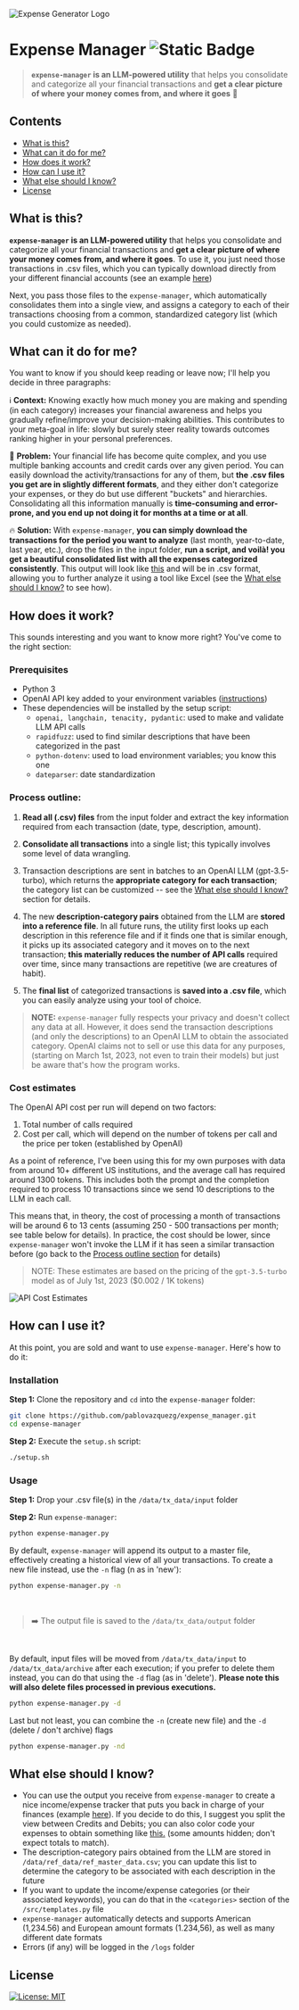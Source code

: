 ![Expense Generator Logo](https://github.com/pablovazquezg/expense_manager/blob/master/media/readmemd-header.png)

# Expense Manager ![Static Badge](https://img.shields.io/badge/Made_with_love_in-NYC-red)

> **`expense-manager` is an LLM-powered utility** that helps you consolidate and categorize all your financial transactions and **get a clear picture of where your money comes from, and where it goes** 💸



## Contents
  - [What is this?](#what-is-this)
  - [What can it do for me?](#what-can-it-do-for-me)
  - [How does it work?](#how-does-it-work)
  - [How can I use it?](#how-can-i-use-it)
  - [What else should I know?](#what-else-should-i-know)
  - [License](#license)

## What is this?
**`expense-manager` is an LLM-powered utility** that helps you consolidate and categorize all your financial transactions and **get a clear picture of where your money comes from, and where it goes**. To use it, you just need those transactions in .csv files, which you can typically download directly from your different financial accounts (see an example [here](https://github.com/pablovazquezg/expense_manager/blob/master/media/account_activity_example.csv))

Next, you pass those files to the `expense-manager`, which automatically consolidates them into a single view, and assigns a category to each of their transactions choosing from a common, standardized category list (which you could customize as needed). 
## What can it do for me?
You want to know if you should keep reading or leave now; I'll help you decide in three paragraphs:

ℹ️ **Context:** Knowing exactly how much money you are making and spending (in each category) increases your financial awareness and helps you gradually refine/improve your decision-making abilities. This contributes to your meta-goal in life: slowly but surely steer reality towards outcomes ranking higher in your personal preferences.

🚩 **Problem:** Your financial life has become quite complex, and you use multiple banking accounts and credit cards over any given period. You can easily download the activity/transactions for any of them, but **the .csv files you get are in slightly different formats**, and they either don't categorize your expenses, or they do but use different "buckets" and hierarchies. Consolidating all this information manually is **time-consuming and error-prone, and you end up not doing it for months at a time or at all**.

🔥 **Solution:** With `expense-manager`, **you can simply download the transactions for the period you want to analyze** (last month, year-to-date, last year, etc.), drop the files in the input folder, **run a script, and voilà! you get a beautiful consolidated list with all the expenses categorized consistently**. This output will look like [this](https://github.com/pablovazquezg/expense_manager/blob/master/media/output-example.png) and will be in .csv format, allowing you to further analyze it using a tool like Excel (see the [What else should I know?](#what-else-should-i-know) to see how).

## How does it work?

This sounds interesting and you want to know more right? You've come to the right section:
### Prerequisites
- Python 3
- OpenAI API key added to your environment variables ([instructions](https://www.immersivelimit.com/tutorials/adding-your-openai-api-key-to-system-environment-variables))
- These dependencies will be installed by the setup script:
    - `openai, langchain, tenacity, pydantic`: used to make and validate LLM API calls
    - `rapidfuzz`: used to find similar descriptions that have been categorized in the past
    - `python-dotenv`: used to load environment variables; you know this one
    - `dateparser`: date standardization

### Process outline:

1. **Read all (.csv) files** from the input folder and extract the key information required from each transaction (date, type, description, amount).

1. **Consolidate all transactions** into a single list; this typically involves some level of data wrangling.

1. Transaction descriptions are sent in batches to an OpenAI LLM (gpt-3.5-turbo), which returns the **appropriate category for each transaction**; the category list can be customized -- see the [What else should I know?](#what-else-should-i-know) section for details.

1. The new **description-category pairs** obtained from the LLM are **stored into a reference file**. In all future runs, the utility first looks up each description in this reference file and if it finds one that is similar enough, it picks up its associated category and it moves on to the next transaction; **this materially reduces the number of API calls** required over time, since many transactions are repetitive (we are creatures of habit).

1. The **final list** of categorized transactions is **saved into a .csv file**, which you can easily analyze using your tool of choice.


> **NOTE:**
> `expense-manager` fully respects your privacy and doesn't collect any data at all. However, it does send the transaction descriptions (and only the descriptions) to an OpenAI LLM to obtain the associated category. OpenAI claims not to sell or use this data for any purposes, (starting on March 1st, 2023, not even to train their models) but just be aware that's how the program works.

### Cost estimates
The OpenAI API cost per run will depend on two factors:
1. Total number of calls required
1. Cost per call, which will depend on the number of tokens per call and the price per token (established by OpenAI)

As a point of reference, I've been using this for my own purposes with data from around 10+ different US institutions, and the average call has required around 1300 tokens. This includes both the prompt and the completion required to process 10 transactions since we send 10 descriptions to the LLM in each call.

This means that, in theory, the cost of processing a month of transactions will be around 6 to 13 cents (assuming 250 - 500 transactions per month; see table below for details). In practice, the cost should be lower, since `expense-manager` won't invoke the LLM if it has seen a similar transaction before (go back to the [Process outline section](#process-outline) for details)

> NOTE: These estimates are based on the pricing of the `gpt-3.5-turbo` model as of July 1st, 2023 ($0.002 / 1K tokens)

![API Cost Estimates](https://github.com/pablovazquezg/expense_manager/blob/master/media/cost_estimates.png)

## How can I use it?
At this point, you are sold and want to use `expense-manager`. Here's how to do it:
### Installation
**Step 1:** Clone the repository and `cd` into the `expense-manager` folder:
```bash
git clone https://github.com/pablovazquezg/expense_manager.git
cd expense-manager
```
**Step 2:** Execute the `setup.sh` script:
```bash
./setup.sh
```


### Usage

**Step 1:** Drop your .csv file(s) in the `/data/tx_data/input` folder

**Step 2:** Run `expense-manager`:

```bash
python expense-manager.py
```

By default, `expense-manager` will append its output to a master file, effectively creating a historical view of all your transactions. To create a new file instead, use the `-n` flag (n as in 'new'):

```bash
python expense-manager.py -n
```
<br/>


> ➡️ The output file is saved to the `/data/tx_data/output` folder 
> 

<br/>

By default, input files will be moved from `/data/tx_data/input` to `/data/tx_data/archive` after each execution; if you prefer to delete them instead, you can do that using the `-d` flag (as in 'delete'). **Please note this will also delete files processed in previous executions.**

```bash
python expense-manager.py -d
```

Last but not least, you can combine the `-n` (create new file) and the `-d` (delete / don't archive) flags

```bash
python expense-manager.py -nd
```
    

## What else should I know?
- You can use the output you receive from `expense-manager` to create a nice income/expense tracker that puts you back in charge of your finances (example [here](https://www.vertex42.com/blog/excel-tips/using-pivot-tables-to-analyze-income-and-expenses.html)). If you decide to do this, I suggest you split the view between Credits and Debits; you can also color code your expenses to obtain something like [this.](https://github.com/pablovazquezg/expense_manager/blob/master/media/expense-tracker-example.png) (some amounts hidden; don't expect totals to match).
- The description-category pairs obtained from the LLM are stored in `/data/ref_data/ref_master_data.csv`; you can update this list to determine the category to be associated with each description in the future
- If you want to update the income/expense categories (or their associated keywords), you can do that in the `<categories>` section of the `/src/templates.py` file
- `expense-manager` automatically detects and supports American (1,234.56) and European amount formats (1.234,56), as well as many different date formats
- Errors (if any) will be logged in the `/logs` folder

## License
[![License: MIT](https://img.shields.io/badge/License-MIT-yellow.svg)](https://opensource.org/licenses/MIT)
